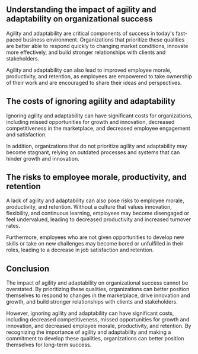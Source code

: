 
Understanding the impact of agility and adaptability on organizational success
------------------------------------------------------------------------------

Agility and adaptability are critical components of success in today's fast-paced business environment. Organizations that prioritize these qualities are better able to respond quickly to changing market conditions, innovate more effectively, and build stronger relationships with clients and stakeholders.

Agility and adaptability can also lead to improved employee morale, productivity, and retention, as employees are empowered to take ownership of their work and are encouraged to share their ideas and perspectives.

The costs of ignoring agility and adaptability
----------------------------------------------

Ignoring agility and adaptability can have significant costs for organizations, including missed opportunities for growth and innovation, decreased competitiveness in the marketplace, and decreased employee engagement and satisfaction.

In addition, organizations that do not prioritize agility and adaptability may become stagnant, relying on outdated processes and systems that can hinder growth and innovation.

The risks to employee morale, productivity, and retention
---------------------------------------------------------

A lack of agility and adaptability can also pose risks to employee morale, productivity, and retention. Without a culture that values innovation, flexibility, and continuous learning, employees may become disengaged or feel undervalued, leading to decreased productivity and increased turnover rates.

Furthermore, employees who are not given opportunities to develop new skills or take on new challenges may become bored or unfulfilled in their roles, leading to a decrease in job satisfaction and retention.

Conclusion
----------

The impact of agility and adaptability on organizational success cannot be overstated. By prioritizing these qualities, organizations can better position themselves to respond to changes in the marketplace, drive innovation and growth, and build stronger relationships with clients and stakeholders.

However, ignoring agility and adaptability can have significant costs, including decreased competitiveness, missed opportunities for growth and innovation, and decreased employee morale, productivity, and retention. By recognizing the importance of agility and adaptability and making a commitment to develop these qualities, organizations can better position themselves for long-term success.
